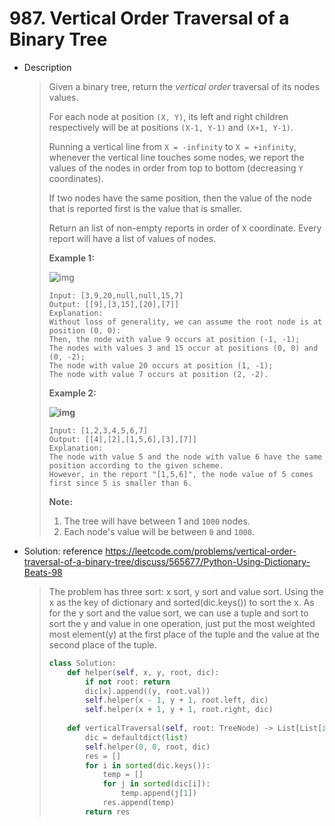 # 987. Vertical Order Traversal of a Binary Tree

- Description

  > Given a binary tree, return the *vertical order* traversal of its nodes values.
  >
  > For each node at position `(X, Y)`, its left and right children respectively will be at positions `(X-1, Y-1)` and `(X+1, Y-1)`.
  >
  > Running a vertical line from `X = -infinity` to `X = +infinity`, whenever the vertical line touches some nodes, we report the values of the nodes in order from top to bottom (decreasing `Y` coordinates).
  >
  > If two nodes have the same position, then the value of the node that is reported first is the value that is smaller.
  >
  > Return an list of non-empty reports in order of `X` coordinate. Every report will have a list of values of nodes.
  >
  >  
  >
  > **Example 1:**
  >
  > ![img](https://assets.leetcode.com/uploads/2019/01/31/1236_example_1.PNG)
  >
  > ```
  > Input: [3,9,20,null,null,15,7]
  > Output: [[9],[3,15],[20],[7]]
  > Explanation: 
  > Without loss of generality, we can assume the root node is at position (0, 0):
  > Then, the node with value 9 occurs at position (-1, -1);
  > The nodes with values 3 and 15 occur at positions (0, 0) and (0, -2);
  > The node with value 20 occurs at position (1, -1);
  > The node with value 7 occurs at position (2, -2).
  > ```
  >
  > **Example 2:**
  >
  > **![img](https://assets.leetcode.com/uploads/2019/01/31/tree2.png)**
  >
  > ```
  > Input: [1,2,3,4,5,6,7]
  > Output: [[4],[2],[1,5,6],[3],[7]]
  > Explanation: 
  > The node with value 5 and the node with value 6 have the same position according to the given scheme.
  > However, in the report "[1,5,6]", the node value of 5 comes first since 5 is smaller than 6.
  > ```
  >
  >  
  >
  > **Note:**
  >
  > 1. The tree will have between 1 and `1000` nodes.
  > 2. Each node's value will be between `0` and `1000`.

- Solution:  reference https://leetcode.com/problems/vertical-order-traversal-of-a-binary-tree/discuss/565677/Python-Using-Dictionary-Beats-98

  > The problem has three sort: x sort, y sort and value sort. Using the x as the key of dictionary and sorted(dic.keys()) to sort the x. As for the y sort and the value sort, we can use a tuple and sort to sort the y and value in one operation, just put the most weighted most element(y) at the first place of the tuple and the value at the second place of the tuple. 
  >
  > ```python
  > class Solution:
  >     def helper(self, x, y, root, dic):
  >         if not root: return
  >         dic[x].append((y, root.val))
  >         self.helper(x - 1, y + 1, root.left, dic)
  >         self.helper(x + 1, y + 1, root.right, dic)
  >         
  >     def verticalTraversal(self, root: TreeNode) -> List[List[int]]:
  >         dic = defaultdict(list)
  >         self.helper(0, 0, root, dic)
  >         res = []
  >         for i in sorted(dic.keys()):
  >             temp = []
  >             for j in sorted(dic[i]):
  >                 temp.append(j[1])
  >             res.append(temp)
  >         return res
  > ```
  >
  > 